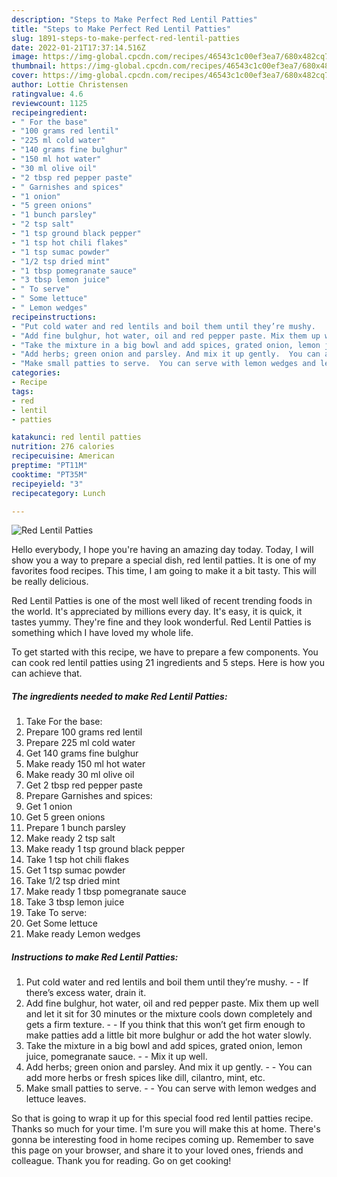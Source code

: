 ```yaml
---
description: "Steps to Make Perfect Red Lentil Patties"
title: "Steps to Make Perfect Red Lentil Patties"
slug: 1891-steps-to-make-perfect-red-lentil-patties
date: 2022-01-21T17:37:14.516Z
image: https://img-global.cpcdn.com/recipes/46543c1c00ef3ea7/680x482cq70/red-lentil-patties-recipe-main-photo.jpg
thumbnail: https://img-global.cpcdn.com/recipes/46543c1c00ef3ea7/680x482cq70/red-lentil-patties-recipe-main-photo.jpg
cover: https://img-global.cpcdn.com/recipes/46543c1c00ef3ea7/680x482cq70/red-lentil-patties-recipe-main-photo.jpg
author: Lottie Christensen
ratingvalue: 4.6
reviewcount: 1125
recipeingredient:
- " For the base"
- "100 grams red lentil"
- "225 ml cold water"
- "140 grams fine bulghur"
- "150 ml hot water"
- "30 ml olive oil"
- "2 tbsp red pepper paste"
- " Garnishes and spices"
- "1 onion"
- "5 green onions"
- "1 bunch parsley"
- "2 tsp salt"
- "1 tsp ground black pepper"
- "1 tsp hot chili flakes"
- "1 tsp sumac powder"
- "1/2 tsp dried mint"
- "1 tbsp pomegranate sauce"
- "3 tbsp lemon juice"
- " To serve"
- " Some lettuce"
- " Lemon wedges"
recipeinstructions:
- "Put cold water and red lentils and boil them until they’re mushy.   If there’s excess water, drain it."
- "Add fine bulghur, hot water, oil and red pepper paste. Mix them up well and let it sit for 30 minutes or the mixture cools down completely and gets a firm texture.  If you think that this won’t get firm enough to make patties add a little bit more bulghur or add the hot water slowly."
- "Take the mixture in a big bowl and add spices, grated onion, lemon juice, pomegranate sauce.  Mix it up well."
- "Add herbs; green onion and parsley. And mix it up gently.  You can add more herbs or fresh spices like dill, cilantro, mint, etc."
- "Make small patties to serve.  You can serve with lemon wedges and lettuce leaves."
categories:
- Recipe
tags:
- red
- lentil
- patties

katakunci: red lentil patties 
nutrition: 276 calories
recipecuisine: American
preptime: "PT11M"
cooktime: "PT35M"
recipeyield: "3"
recipecategory: Lunch

---
```



![Red Lentil Patties](https://img-global.cpcdn.com/recipes/46543c1c00ef3ea7/680x482cq70/red-lentil-patties-recipe-main-photo.jpg)

Hello everybody, I hope you're having an amazing day today. Today, I will show you a way to prepare a special dish, red lentil patties. It is one of my favorites food recipes. This time, I am going to make it a bit tasty. This will be really delicious.

Red Lentil Patties is one of the most well liked of recent trending foods in the world. It's appreciated by millions every day. It's easy, it is quick, it tastes yummy. They're fine and they look wonderful. Red Lentil Patties is something which I have loved my whole life.




To get started with this recipe, we have to prepare a few components. You can cook red lentil patties using 21 ingredients and 5 steps. Here is how you can achieve that.

<!--inarticleads1-->

##### The ingredients needed to make Red Lentil Patties:

1. Take  For the base:
1. Prepare 100 grams red lentil
1. Prepare 225 ml cold water
1. Get 140 grams fine bulghur
1. Make ready 150 ml hot water
1. Make ready 30 ml olive oil
1. Get 2 tbsp red pepper paste
1. Prepare  Garnishes and spices:
1. Get 1 onion
1. Get 5 green onions
1. Prepare 1 bunch parsley
1. Make ready 2 tsp salt
1. Make ready 1 tsp ground black pepper
1. Take 1 tsp hot chili flakes
1. Get 1 tsp sumac powder
1. Take 1/2 tsp dried mint
1. Make ready 1 tbsp pomegranate sauce
1. Take 3 tbsp lemon juice
1. Take  To serve:
1. Get  Some lettuce
1. Make ready  Lemon wedges




<!--inarticleads2-->

##### Instructions to make Red Lentil Patties:

1. Put cold water and red lentils and boil them until they’re mushy.  -  - If there’s excess water, drain it.
1. Add fine bulghur, hot water, oil and red pepper paste. Mix them up well and let it sit for 30 minutes or the mixture cools down completely and gets a firm texture. -  - If you think that this won’t get firm enough to make patties add a little bit more bulghur or add the hot water slowly.
1. Take the mixture in a big bowl and add spices, grated onion, lemon juice, pomegranate sauce. -  - Mix it up well.
1. Add herbs; green onion and parsley. And mix it up gently. -  - You can add more herbs or fresh spices like dill, cilantro, mint, etc.
1. Make small patties to serve. -  - You can serve with lemon wedges and lettuce leaves.




So that is going to wrap it up for this special food red lentil patties recipe. Thanks so much for your time. I'm sure you will make this at home. There's gonna be interesting food in home recipes coming up. Remember to save this page on your browser, and share it to your loved ones, friends and colleague. Thank you for reading. Go on get cooking!
